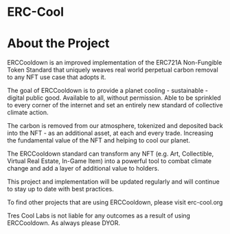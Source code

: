 # ERC-Cool

# About the Project
ERCCooldown is an improved implementation of the ERC721A Non-Fungible Token Standard that uniquely weaves real world perpetual carbon removal to any NFT use case that adopts it.

The goal of ERCCooldown is to provide a planet cooling - sustainable - digital public good. Available to all, without permission. Able to be sprinkled to every corner of the internet and set an entirely new standard of collective climate action.

The carbon is removed from our atmosphere, tokenized and deposited back into the NFT - as an additional asset, at each and every trade. Increasing the fundamental value of the NFT and helping to cool our planet.

The ERCCooldown standard can transform any NFT (e.g. Art, Collectible, Virtual Real Estate, In-Game Item) into a powerful tool to combat climate change and add a layer of additional value to holders.

This project and implementation will be updated regularly and will continue to stay up to date with best practices.

To find other projects that are using ERCCooldown, please visit erc-cool.org

Tres Cool Labs is not liable for any outcomes as a result of using ERCCooldown. As always please DYOR.
